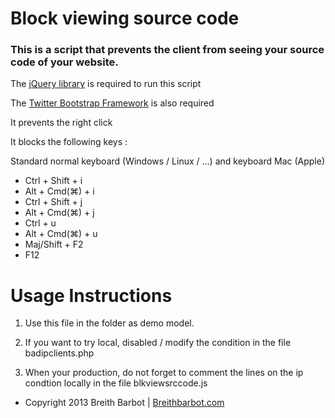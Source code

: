 # Block viewing source code

### This is a script that prevents the client from seeing your source code of your website.

The [jQuery library](http://jquery.com/) is required to run this script

The [Twitter Bootstrap Framework](http://getbootstrap.com/) is also required


It prevents the right click

It blocks the following keys :

Standard normal keyboard (Windows / Linux / ...) and keyboard Mac (Apple)

 - Ctrl + Shift + i
 - Alt + Cmd(⌘) + i
 - Ctrl + Shift + j
 - Alt + Cmd(⌘) + j
 - Ctrl + u
 - Alt + Cmd(⌘) + u
 - Maj/Shift + F2
 - F12



Usage Instructions
======

1. Use this file in the folder as demo model.

2. If you want to try local, disabled / modify the condition in the file badipclients.php

3. When your production, do not forget to comment the lines on the ip condtion locally in the file blkviewsrccode.js




 - Copyright 2013 Breith Barbot | [Breithbarbot.com](http://breithbarbot.com/)